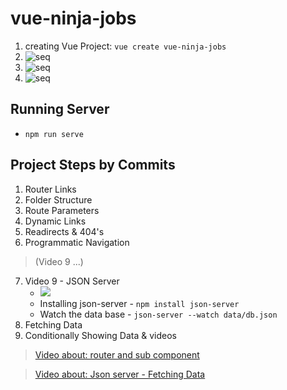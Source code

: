 # vue-ninja-jobs

1. creating Vue Project: `vue create vue-ninja-jobs`
1. ![seq](https://i.imgur.com/uc6d1IA.png)
1. ![seq](https://i.imgur.com/NEPvLgZ.png)
1. ![seq](https://i.imgur.com/m8DdMU4.png)

## Running Server

- `npm run serve`

## Project Steps by Commits

1.  Router Links
2.  Folder Structure
3.  Route Parameters
4.  Dynamic Links
5.  Readirects & 404's
6.  Programmatic Navigation

> (Video 9 ...)

7.  Video 9 - JSON Server
    - ![](https://i.imgur.com/OmT1DL7.png)
    - Installing json-server - `npm install json-server`
    - Watch the data base - `json-server --watch data/db.json`
8.  Fetching Data
9.  Conditionally Showing Data & videos

> [Video about: router and sub component](https://youtu.be/7EMN_ePQsnE)

> [Video about: Json server - Fetching Data](https://youtu.be/MQ5_ho3IV50)
